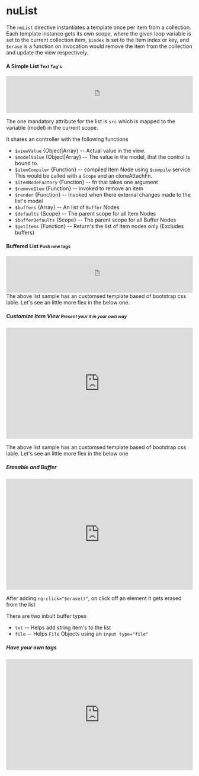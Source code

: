 # nuList

The `nuList` directive instantiates a template once per item from a collection. Each template instance gets its own scope, where the given loop variable is set to the current collection item, `$index` is set to the item index or key, and `$erase` is a function on invocation would remove the item from the collection and update the view respectively.

#### A Simple List <small>Text Tag's</small>

<iframe style="width: 100%; height: 100px" src="http://jsfiddle.net/gKodes/ENz5L/embedded/result,html,js,css,resources" allowfullscreen="allowfullscreen" frameborder="0"></iframe>

The one mandatory attribute for the list is `src` which is mapped to the variable (model) in the current scope.

It shares an controller with the following functions
* `$viewValue` {Object|Array} -- Actual value in the view.
* `$modelValue` {Object|Array} -- The value in the model, that the control is bound to.
* `$itemCompiler` {Function} -- compiled Item Node using `$compile` service. This would be called with a `Scope` and an cloneAttachFn.
* `$itemNodeFactory` {Function} -- fn that takes one argument
* `$removeItem` {Function} -- invoked to remove an item
* `$render` {Function} -- Invoked when there external changes made to the list's model
* `$buffers` {Array} -- An list of `Buffer` Nodes
* `$defaults` {Scope} -- The parent scope for all Item Nodes
* `$bufferDefaults` {Scope} -- The parent scope for all Buffer Nodes
* `$getItems` {Function} -- Return's the list of item nodes only (Excludes buffers)


#### Buffered List <small>Push new tags</small>

<iframe style="width: 100%; height: 100px" src="http://jsfiddle.net/gKodes/JUtP6/embedded/result,html,js,css,resources" allowfullscreen="allowfullscreen" frameborder="0"></iframe>
The above list sample has an customsed template based of bootstrap css lable. Let's see an little more flex in the below one.

##### Customize Item View <small>Present your it in your own way</small>

<iframe style="width: 100%; height: 300px" src="http://jsfiddle.net/gKodes/9Py5p/embedded/result,html,js,css,resources" allowfullscreen="allowfullscreen" frameborder="0"></iframe>

The above list sample has an customsed template based of bootstrap css lable. Let's see an little more flex in the below one

##### **Erasable and Buffer**
<iframe style="width: 100%; height: 300px" src="http://jsfiddle.net/gKodes/xnTrZ/embedded/result,html,js,css,resources" allowfullscreen="allowfullscreen" frameborder="0"></iframe>

After adding `ng-click="$erase()"`, on click off an element it gets erased from the list

There are two inbult buffer types

 * `txt` -- Helps add string item's to the list
 * `file` -- Helps `File` Objects using an `input type="file"`

##### **Have your own tags**

<iframe style="width: 100%; height: 300px" src="http://jsfiddle.net/gKodes/CVr8t/embedded/result,html,js,css,resources" allowfullscreen="allowfullscreen" frameborder="0"></iframe>
